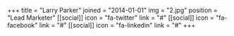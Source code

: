 +++
title = "Larry Parker"
joined = "2014-01-01"
img = "2.jpg"
position = "Lead Marketer"
[[social]]
  icon = "fa-twitter"
  link = "#"
[[social]]
  icon = "fa-facebook"
  link = "#"
[[social]]
  icon = "fa-linkedin"
  link = "#"
+++
